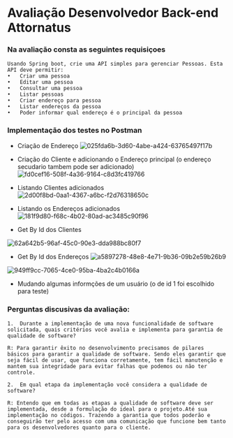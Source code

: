 # Avaliação Desenvolvedor Back-end Attornatus

### Na avaliação consta as seguintes requisiçoes 
    Usando Spring boot, crie uma API simples para gerenciar Pessoas. Esta API deve permitir:  
    •	Criar uma pessoa
    •	Editar uma pessoa
    •	Consultar uma pessoa
    •	Listar pessoas
    •	Criar endereço para pessoa
    •	Listar endereços da pessoa
    •	Poder informar qual endereço é o principal da pessoa  

### Implementação dos testes no Postman


- Criação de Endereço
![025fda6b-3d60-4abe-a424-63765497f17b](https://user-images.githubusercontent.com/111164834/216692692-dd55284e-dbd9-4bbd-869b-ba7b6c3b7513.jpg)


- Criação do Cliente e adicionando o Endereço principal (o endereço secudario tambem pode ser adicionado)
![fd0cef16-508f-4a36-9164-c8d3fc419766](https://user-images.githubusercontent.com/111164834/216692781-1fb9c5da-eefe-4ef0-9c26-51e4340fd3b7.jpg)


- Listando Clientes adicionados
![2d00f8bd-0aa1-4367-a6bc-f2d76318650c](https://user-images.githubusercontent.com/111164834/216692816-019c0aad-cdf8-46e3-a3c6-04ae215a9b5f.jpg)


- Listando os Endereços adicionados
![181f9d80-f68c-4b02-80ad-ac3485c90f96](https://user-images.githubusercontent.com/111164834/216692839-a2b31ced-382d-4238-bd1e-6bf5946603e3.jpg)


- Get By Id dos Clientes

![62a642b5-96af-45c0-90e3-dda988bc80f7](https://user-images.githubusercontent.com/111164834/216692894-24e028d8-c11c-4f84-9707-b32a1b4f9b43.jpg)


- Get By Id dos Endereços
![a5897278-48e8-4e71-9b36-09b2e59b26b9](https://user-images.githubusercontent.com/111164834/216692941-1e774eaa-27e1-4069-8c9b-49a1a49f4809.jpg)



![949ff9cc-7065-4ce0-95ba-4ba2c4b0166a](https://user-images.githubusercontent.com/111164834/216692958-71a956a4-90da-4509-a3ad-f097dcd06c29.jpg)
- Mudando algumas informções de um usuário (o de id 1 foi escolhido para teste)

### Perguntas discusivas da avaliação:

    1.	Durante a implementação de uma nova funcionalidade de software solicitada, quais critérios você avalia e implementa para garantia de qualidade de software?

    R: Para garantir êxito no desenvolvimento precisamos de pilares básicos para garantir a qualidade de software. Sendo eles garantir que seja fácil de usar, que funciona corretamente, tem fácil manutenção e mantem sua integridade para evitar falhas que podemos ou não ter controle.

    2.	Em qual etapa da implementação você considera a qualidade de software?

    R: Entendo que em todas as etapas a qualidade de software deve ser implementada, desde a formulação do ideal para o projeto.Até sua implementação no códigos. Trazendo a garantia que todos poderão e conseguirão ter pelo acesso com uma comunicação que funcione bem tanto para os desenvolvedores quanto para o cliente.
